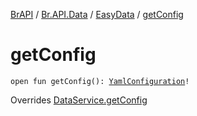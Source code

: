 [BrAPI](../../index.md) / [Br.API.Data](../index.md) / [EasyData](index.md) / [getConfig](./get-config.md)

# getConfig

`open fun getConfig(): `[`YamlConfiguration`](https://hub.spigotmc.org/javadocs/spigot/org/bukkit/configuration/file/YamlConfiguration.html)`!`

Overrides [DataService.getConfig](../-data-service/get-config.md)


